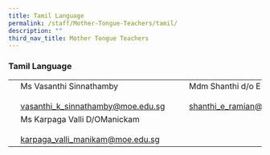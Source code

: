 ```yaml
---
title: Tamil Language
permalink: /staff/Mother-Tongue-Teachers/tamil/
description: ""
third_nav_title: Mother Tongue Teachers
---
```

### Tamil Language 

|  	|  	|  	|  	|  	|
|---	|---	|---	|---	|---	|
| | Ms Vasanthi Sinnathamby<br><br>vasanthi_k_sinnathamby@moe.edu.sg 	|  	|  	| Mdm Shanthi d/o E Ramian<br><br>shanthi_e_ramian@moe.edu.sg 	|
|	| Ms Karpaga Valli D/OManickam<br><br>karpaga_valli_manikam@moe.edu.sg 	|   	|   	|   	|